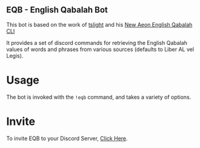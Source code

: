 ## EQB - English Qabalah Bot

This bot is based on the work of [tslight](https://github.com/tslight) and his [New Aeon English Qabalah CLI](https://github.com/tslight/naeq) 

It provides a set of discord commands for retrieving the English Qabalah values of words and phrases from various sources (defaults to Liber AL vel Legis).

# Usage

The bot is invoked with the `!eqb` command, and takes a variety of options.

# Invite 

To invite EQB to your Discord Server, [Click Here](https://discord.com/oauth2/authorize?client_id=1123814132559380590&scope=bot&permissions=532576331840).



